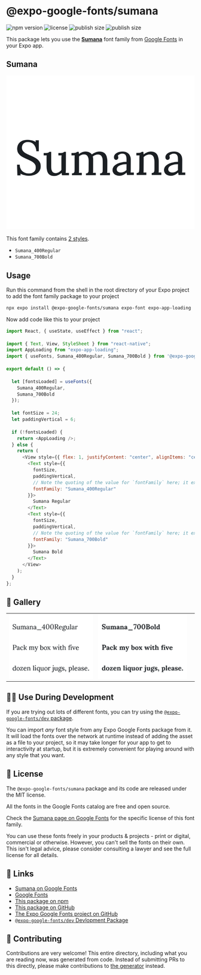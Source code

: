 # @expo-google-fonts/sumana

![npm version](https://flat.badgen.net/npm/v/@expo-google-fonts/sumana)
![license](https://flat.badgen.net/github/license/expo/google-fonts)
![publish size](https://flat.badgen.net/packagephobia/install/@expo-google-fonts/sumana)
![publish size](https://flat.badgen.net/packagephobia/publish/@expo-google-fonts/sumana)

This package lets you use the [**Sumana**](https://fonts.google.com/specimen/Sumana) font family from [Google Fonts](https://fonts.google.com/) in your Expo app.

## Sumana

![Sumana](./font-family.png)

This font family contains [2 styles](#-gallery).

- `Sumana_400Regular`
- `Sumana_700Bold`

## Usage

Run this command from the shell in the root directory of your Expo project to add the font family package to your project

```sh
npx expo install @expo-google-fonts/sumana expo-font expo-app-loading
```

Now add code like this to your project

```js
import React, { useState, useEffect } from "react";

import { Text, View, StyleSheet } from "react-native";
import AppLoading from "expo-app-loading";
import { useFonts, Sumana_400Regular, Sumana_700Bold } from '@expo-google-fonts/sumana';

export default () => {

  let [fontsLoaded] = useFonts({
    Sumana_400Regular, 
    Sumana_700Bold
  });

  let fontSize = 24;
  let paddingVertical = 6;

  if (!fontsLoaded) {
    return <AppLoading />;
  } else {
    return (
      <View style={{ flex: 1, justifyContent: "center", alignItems: "center" }}>
        <Text style={{
          fontSize,
          paddingVertical,
          // Note the quoting of the value for `fontFamily` here; it expects a string!
          fontFamily: "Sumana_400Regular"
        }}>
          Sumana Regular
        </Text>
        <Text style={{
          fontSize,
          paddingVertical,
          // Note the quoting of the value for `fontFamily` here; it expects a string!
          fontFamily: "Sumana_700Bold"
        }}>
          Sumana Bold
        </Text>
      </View>
    );
  }
};
```

## 🔡 Gallery


||||
|-|-|-|
|![Sumana_400Regular](./Sumana_400Regular.ttf.png)|![Sumana_700Bold](./Sumana_700Bold.ttf.png)|||


## 👩‍💻 Use During Development

If you are trying out lots of different fonts, you can try using the [`@expo-google-fonts/dev` package](https://github.com/expo/google-fonts/tree/master/font-packages/dev#readme).

You can import _any_ font style from any Expo Google Fonts package from it. It will load the fonts over the network at runtime instead of adding the asset as a file to your project, so it may take longer for your app to get to interactivity at startup, but it is extremely convenient for playing around with any style that you want.


## 📖 License

The `@expo-google-fonts/sumana` package and its code are released under the MIT license.

All the fonts in the Google Fonts catalog are free and open source.

Check the [Sumana page on Google Fonts](https://fonts.google.com/specimen/Sumana) for the specific license of this font family.

You can use these fonts freely in your products & projects - print or digital, commercial or otherwise. However, you can't sell the fonts on their own. This isn't legal advice, please consider consulting a lawyer and see the full license for all details.

## 🔗 Links

- [Sumana on Google Fonts](https://fonts.google.com/specimen/Sumana)
- [Google Fonts](https://fonts.google.com/)
- [This package on npm](https://www.npmjs.com/package/@expo-google-fonts/sumana)
- [This package on GitHub](https://github.com/expo/google-fonts/tree/master/font-packages/sumana)
- [The Expo Google Fonts project on GitHub](https://github.com/expo/google-fonts)
- [`@expo-google-fonts/dev` Devlopment Package](https://github.com/expo/google-fonts/tree/master/font-packages/dev)

## 🤝 Contributing

Contributions are very welcome! This entire directory, including what you are reading now, was generated from code. Instead of submitting PRs to this directly, please make contributions to [the generator](https://github.com/expo/google-fonts/tree/master/packages/generator) instead.
